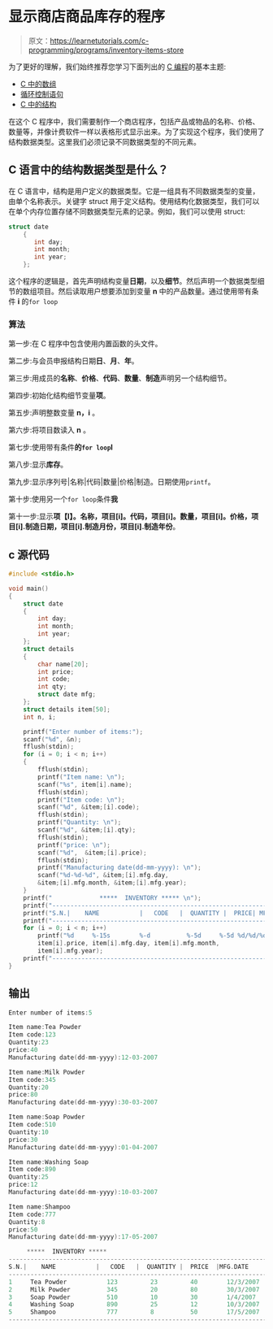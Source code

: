 # 显示商店商品库存的程序

> 原文：<https://learnetutorials.com/c-programming/programs/inventory-items-store>

为了更好的理解，我们始终推荐您学习下面列出的 [C 编程](../ "C programming")的基本主题:

*   [C 中的数组](../../c-programming/array)
*   [循环控制语句](../../c-programming/loop-control-statements)
*   [C 中的结构](../../c-programming/structures)

在这个 C 程序中，我们需要制作一个商店程序，包括产品或物品的名称、价格、数量等，并像计费软件一样以表格形式显示出来。为了实现这个程序，我们使用了结构数据类型。这里我们必须记录不同数据类型的不同元素。

## C 语言中的结构数据类型是什么？

在 C 语言中，结构是用户定义的数据类型。它是一组具有不同数据类型的变量，由单个名称表示。关键字 struct 用于定义结构。使用结构化数据类型，我们可以在单个内存位置存储不同数据类型元素的记录。例如，我们可以使用 struct:

```c
struct date
    {
       int day;
       int month;
       int year;
    };

```

这个程序的逻辑是，首先声明结构变量**日期**，以及**细节**。然后声明一个数据类型细节的数组项目。然后读取用户想要添加到变量 **n** 中的产品数量。通过使用带有条件 **i** 的`for loop`

### 算法

第一步:在 C 程序中包含使用内置函数的头文件。

第二步:与会员申报结构日期**日**、**月**、**年**。

第三步:用成员的**名称**、**价格**、**代码**、**数量**、**制造**声明另一个结构细节。

第四步:初始化结构细节变量**项**。

第五步:声明整数变量 **n，i** 。

第六步:将项目数读入 **n** 。

第七步:使用带有条件**的`for loop`I**

第八步:显示**库存**。

第九步:显示序列号|名称|代码|数量|价格|制造。日期使用`printf`。

第十步:使用另一个`for loop`条件**我**

第十一步:显示**项【I】。名称，项目[i]。代码，项目[i]。数量，项目[i]。价格，项目[i].制造日期，项目[i].制造月份，项目[i].制造年份**。

## c 源代码

```c
#include <stdio.h>

void main()
{
    struct date
    {
        int day;
        int month;
        int year;
    };
    struct details
    {
        char name[20];
        int price;
        int code;
        int qty;
        struct date mfg;
    };
    struct details item[50];
    int n, i;

    printf("Enter number of items:");
    scanf("%d", &n);
    fflush(stdin);
    for (i = 0; i < n; i++)
    {
        fflush(stdin);
        printf("Item name: \n");
        scanf("%s", item[i].name);
        fflush(stdin);
        printf("Item code: \n");
        scanf("%d", &item;[i].code);
        fflush(stdin);
        printf("Quantity: \n");
        scanf("%d", &item;[i].qty);
        fflush(stdin);
        printf("price: \n");
        scanf("%d",  &item;[i].price);
        fflush(stdin);
        printf("Manufacturing date(dd-mm-yyyy): \n");
        scanf("%d-%d-%d", &item;[i].mfg.day,
        &item;[i].mfg.month, &item;[i].mfg.year);
    }
    printf("             *****  INVENTORY ***** \n");
    printf("------------------------------------------------------------------\n");
    printf("S.N.|    NAME           |   CODE   |  QUANTITY |  PRICE| MFG.DATE \n");
    printf("------------------------------------------------------------------\n");
    for (i = 0; i < n; i++)
        printf("%d     %-15s        %-d          %-5d     %-5d %d/%d/%d \n", i + 1, item[i].name, item[i].code, item[i].qty,
        item[i].price, item[i].mfg.day, item[i].mfg.month,
        item[i].mfg.year);
    printf("------------------------------------------------------------------\n");
}

```

## 输出

```c
Enter number of items:5

Item name:Tea Powder
Item code:123
Quantity:23
price:40
Manufacturing date(dd-mm-yyyy):12-03-2007

Item name:Milk Powder
Item code:345
Quantity:20
price:80
Manufacturing date(dd-mm-yyyy):30-03-2007

Item name:Soap Powder
Item code:510
Quantity:10
price:30
Manufacturing date(dd-mm-yyyy):01-04-2007

Item name:Washing Soap
Item code:890
Quantity:25
price:12
Manufacturing date(dd-mm-yyyy):10-03-2007

Item name:Shampoo
Item code:777
Quantity:8
price:50
Manufacturing date(dd-mm-yyyy):17-05-2007

     *****  INVENTORY *****
------------------------------------------------------------------------
S.N.|    NAME           |   CODE   |  QUANTITY |  PRICE  |MFG.DATE
------------------------------------------------------------------------
1     Tea Powder           123         23         40        12/3/2007
2     Milk Powder          345         20         80        30/3/2007
3     Soap Powder          510         10         30        1/4/2007
4     Washing Soap         890         25         12        10/3/2007
5     Shampoo              777         8          50        17/5/2007
------------------------------------------------------------------------
```